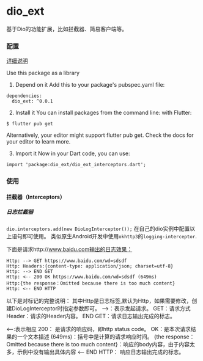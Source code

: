 # dio_ext

基于Dio的功能扩展，比如拦截器、简易客户端等。

### 配置  
[详细说明](https://pub.dev/packages/dio_ext#-installing-tab-)

Use this package as a library
1. Depend on it
Add this to your package's pubspec.yaml file:
```
dependencies:
  dio_ext: ^0.0.1
```
2. Install it
You can install packages from the command line:
with Flutter:
```
$ flutter pub get
```
Alternatively, your editor might support flutter pub get. Check the docs for your editor to learn more.

3. Import it
Now in your Dart code, you can use:

`import 'package:dio_ext/dio_ext_interceptors.dart';`

### 使用

#### 拦截器（Interceptors）

##### 日志拦截器
`dio.interceptors.add(new DioLogInterceptor());`
在自己的dio实例中配置以上语句即可使用。
类似原生Android开发中使用`okhttp3`的`logging-interceptor`.

下面是请求http://www.baidu.com输出的日志效果：
```
Http: --> GET https://www.baidu.com/wd=sdsdf
Http: Headers:{content-type: application/json; charset=utf-8}
Http: --> END GET
Http: <-- 200 OK https://www.baidu.com/wd=sdsdf (649ms)
Http:{the response：Omitted because there is too much content}
Http: <-- END HTTP
```
以下是对标记的完整说明：
其中Http是日志标签,默认为Http，如果需要修改，创建DioLogInterceptor时指定参数即可。
-->：表示发起请求。
GET：请求方式
Header：请求的Header内容。
END GET：请求日志输出完成的标志。

<--:表示相应 
200： 是请求的响应码，即http status code。
OK：是本次请求结果的一个文本描述 
(649ms)：括号中是计算的请求响应时间。
{the response：Omitted because there is too much content}：响应的body内容，由于内容太多，示例中没有输出具体内容
<-- END HTTP： 响应日志输出完成的标志。

